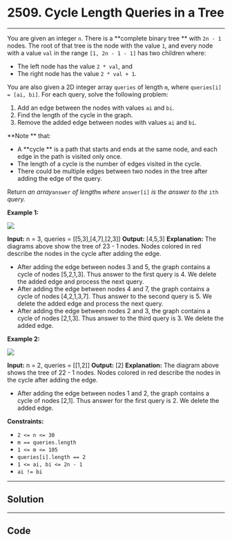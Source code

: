 # 2509. Cycle Length Queries in a Tree

---

You are given an integer `n`. There is a **complete binary tree ** with `2n - 1` nodes. The root of that tree is the node with the value `1`, and every node with a value `val` in the range `[1, 2n - 1 - 1]` has two children where:

  * The left node has the value `2 * val`, and
  * The right node has the value `2 * val + 1`.



You are also given a 2D integer array `queries` of length `m`, where `queries[i] = [ai, bi]`. For each query, solve the following problem:

  1. Add an edge between the nodes with values `ai` and `bi`.
  2. Find the length of the cycle in the graph.
  3. Remove the added edge between nodes with values `ai` and `bi`.



**Note ** that:

  * A **cycle ** is a path that starts and ends at the same node, and each edge in the path is visited only once.
  * The length of a cycle is the number of edges visited in the cycle.
  * There could be multiple edges between two nodes in the tree after adding the edge of the query.



Return _an array_`answer` _of length_`m` _where_ `answer[i]` _is the answer to the_ `ith` _query._

 

**Example 1:**

![](https://assets.leetcode.com/uploads/2022/10/25/bexample1.png)


**Input:** n = 3, queries = [[5,3],[4,7],[2,3]]
**Output:** [4,5,3]
**Explanation:** The diagrams above show the tree of 23 - 1 nodes. Nodes colored in red describe the nodes in the cycle after adding the edge.
- After adding the edge between nodes 3 and 5, the graph contains a cycle of nodes [5,2,1,3]. Thus answer to the first query is 4. We delete the added edge and process the next query.
- After adding the edge between nodes 4 and 7, the graph contains a cycle of nodes [4,2,1,3,7]. Thus answer to the second query is 5. We delete the added edge and process the next query.
- After adding the edge between nodes 2 and 3, the graph contains a cycle of nodes [2,1,3]. Thus answer to the third query is 3. We delete the added edge.


**Example 2:**

![](https://assets.leetcode.com/uploads/2022/10/25/aexample2.png)


**Input:** n = 2, queries = [[1,2]]
**Output:** [2]
**Explanation:** The diagram above shows the tree of 22 - 1 nodes. Nodes colored in red describe the nodes in the cycle after adding the edge.
- After adding the edge between nodes 1 and 2, the graph contains a cycle of nodes [2,1]. Thus answer for the first query is 2. We delete the added edge.


 

**Constraints:**

  * `2 <= n <= 30`
  * `m == queries.length`
  * `1 <= m <= 105`
  * `queries[i].length == 2`
  * `1 <= ai, bi <= 2n - 1`
  * `ai != bi`

---

## Solution



---

## Code
```python


```